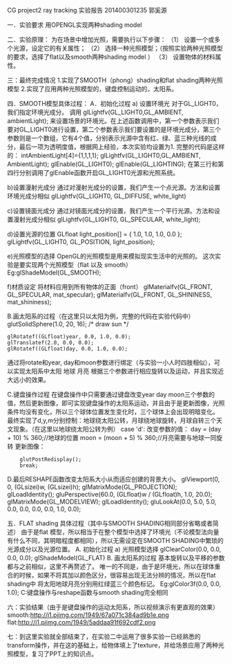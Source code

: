 ﻿CG project2 ray tracking 实验报告
201400301235 郭奚源

一．实验要求
用OPENGL实现两种shading model

二．实验原理：
为在场景中增加光照，需要执行以下步骤：
（1） 设置一个或多个光源，设定它的有关属性；
（2） 选择一种光照模型；（按照实验两种光照模型的要求，选择了flat以及smooth两种shading model ）
（3） 设置物体的材料属性。

三：最终完成情况
1.实现了SMOOTH（phong）shading和flat shading两种光照模型
2.实现了应用两种光照模型的，键盘控制运动的，太阳系。

四．SMOOTH模型具体过程：
A．初始化过程
a) 设置环境光
对于GL_LIGHT0，我们指定环境光成分。 调用
glLightfv(GL_LIGHT0,GL_AMBIENT, ambientLight);
来设置场景的环境光。在上述函数调用中，第一个参数表示我们要对GL_LIGHT0进行设置，第二个参数表示我们要设置的是环境光成分，第三个参数则是一个数组，它有4个值，分别表示光源中含有红、绿、蓝三种光线的成分，最后一项为透明度值，根据网上经验，本次实验均设置为1.
完整的代码是这样的：
intAmbientLight[4]={1,1,1,1};
glLightfv(GL_LIGHT0,GL_AMBIENT, AmbientLight);
glEnable(GL_LIGHT0);
glEnable(GL_LIGHTING);
在第三行和第四行分别调用了glEnable函数开启GL_LIGHT0光源和光照系统。

b)设置漫射光成分
通过对漫射光成分的设置，我们产生一个点光源。方法和设置环境光成分相似
glLightfv(GL_LIGHT0, GL_DIFFUSE, white_light)

c)设置镜面光成分
通过对镜面光成分的设置，我们产生一个平行光源。方法和设置漫射光成分相似
	glLightfv(GL_LIGHT0, GL_SPECULAR, white_light); 

d)设置光源的位置
GLfloat light_position[] = { 1.0, 1.0, 1.0, 0.0 };
glLightfv(GL_LIGHT0, GL_POSITION, light_position);

e)光照模型的选择
OpenGL的光照模型是用来模拟现实生活中的光照的。
这次实验是要实现两个光照模型（flat 以及 smooth）
Eg:glShadeModel(GL_SMOOTH);

f)材质设定
将材料应用到所有物体的正面（front）
	glMaterialfv(GL_FRONT, GL_SPECULAR, mat_specular);
	glMaterialfv(GL_FRONT, GL_SHININESS, mat_shininess);

B.画太阳系的过程（在这里只以太阳为例，完整的代码在实验代码中）
	glutSolidSphere(1.0, 20, 16); /* draw sun */

	glRotatef((GLfloat)year, 0.0, 1.0, 0.0);
	glTranslatef(2.0, 0.0, 0.0);
	glRotatef((GLfloat)day, 0.0, 1.0, 0.0);
通过将rotate和year, day和moon参数进行绑定（与实验一小人时四肢相似），可以实现太阳系中太阳 地球 月亮 根据三个参数进行相应旋转以及运动，并且实现近大远小的效果。


C.键盘操作过程
在键盘操作中只需要通过键盘改变year day moon三个参数的值，然后更新图像，即可实现键盘操作的太阳系运动，并且由于是更新图像，光照条件均没有变化，所以三个球体位置发生变化时，三个球体上会出现明暗变化。
最终实现了d,y,m分别控制：地球绕太阳公转，月球绕地球旋转，月球自转三个天文现象。（在这里以地球绕太阳公转为例）
	case 'd':
改变参数的值：
		day = (day + 10) % 360;//地球的位置
		moon = (moon + 5) % 360;//月亮需要与地球一同旋转
更新图像：

		glutPostRedisplay();
		break;

D.最后RESHAPE函数改变太阳系大小从而适应创建的背景大小。
glViewport(0, 0, (GLsizei)w, (GLsizei)h);
	glMatrixMode(GL_PROJECTION);
	glLoadIdentity();
	gluPerspective(60.0, (GLfloat)w / (GLfloat)h, 1.0, 20.0);
	glMatrixMode(GL_MODELVIEW);
	glLoadIdentity();
gluLookAt(0.0, 5.0, 5.0, 0.0, 0.0, 0.0, 0.0, 1.0, 0.0);
	
五．FLAT shading 具体过程（其中与SMOOTH SHADING相同部分省略或者简述）
	由于是flat 模型，所以相当于在整个模型中选择了环境光（不论模型法向量有什么不同，其明暗程度都相同），所以无需设定在SMOOTH SHADING中繁琐的光源成分以及光源位置。
A.	初始化过程
a)	光照模型选择
glClearColor(0.0, 0.0, 0.0, 0.0);
	glShadeModel(GL_FLAT)
B.	画太阳系的过程
基本旋转以及平移的参数都与之前相似，这里不再赘述了。
唯一的不同是，由于是环境光，所以在球体重合的时候，如果不将其加以颜色区分，很容易出现无法分辨的情况，所以在flat shading中 将太阳地球月亮分别用红绿蓝三个颜色标记。
Eg:glColor3f(0.0, 0.0, 1.0);
C:键盘操作与reshape函数与smooth shading完全相同

六：实验结果（由于是键盘操作的运动太阳系，所以视频演示有更直观的效果）
smooth:http://i1.piimg.com/1949/67a071c384ad9b1e.png
flat:http://i1.piimg.com/1949/5addaa91f692cdf2.png


七：到这里实验就全部结束了，在实验二中运用了很多实验一已经熟悉的transform操作，并在这的基础上，给物体填上了texture，并给场景应用了两种光照模型，复习了PPT上的知识点。


	
